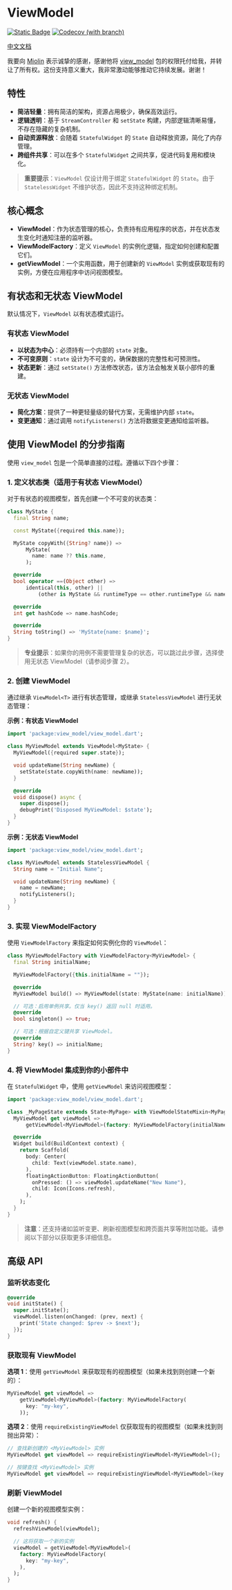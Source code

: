 # ViewModel

[![Static Badge](https://img.shields.io/badge/pub-0.3.0-brightgreen)](https://pub.dev/packages/view_model) [![Codecov (with branch)](https://img.shields.io/codecov/c/github/lwj1994/flutter_view_model/main)](https://app.codecov.io/gh/lwj1994/flutter_view_model/tree/main)

[中文文档](README_ZH.md)

我要向 [Miolin](https://github.com/Miolin)
表示诚挚的感谢，感谢他将 [view_model](https://pub.dev/packages/view_model)
包的权限托付给我，并转让了所有权。这份支持意义重大，我非常激动能够推动它持续发展。谢谢！

## 特性

- **简洁轻量**：拥有简洁的架构，资源占用极少，确保高效运行。
- **逻辑透明**：基于 `StreamController` 和 `setState` 构建，内部逻辑清晰易懂，不存在隐藏的复杂机制。
- **自动资源释放**：会随着 `StatefulWidget` 的 `State` 自动释放资源，简化了内存管理。
- **跨组件共享**：可以在多个 `StatefulWidget` 之间共享，促进代码复用和模块化。

> **重要提示**：`ViewModel` 仅设计用于绑定 `StatefulWidget` 的 `State`。由于 `StatelessWidget`
> 不维护状态，因此不支持这种绑定机制。

## 核心概念

- **ViewModel**：作为状态管理的核心，负责持有应用程序的状态，并在状态发生变化时通知注册的监听器。
- **ViewModelFactory**：定义 `ViewModel` 的实例化逻辑，指定如何创建和配置它们。
- **getViewModel**：一个实用函数，用于创建新的 `ViewModel` 实例或获取现有的实例，方便在应用程序中访问视图模型。

## 有状态和无状态 ViewModel

默认情况下，`ViewModel` 以有状态模式运行。

### 有状态 ViewModel

- **以状态为中心**：必须持有一个内部的 `state` 对象。
- **不可变原则**：`state` 设计为不可变的，确保数据的完整性和可预测性。
- **状态更新**：通过 `setState()` 方法修改状态，该方法会触发关联小部件的重建。

### 无状态 ViewModel

- **简化方案**：提供了一种更轻量级的替代方案，无需维护内部 `state`。
- **变更通知**：通过调用 `notifyListeners()` 方法将数据变更通知给监听器。

## 使用 ViewModel 的分步指南

使用 `view_model` 包是一个简单直接的过程。遵循以下四个步骤：

### 1. 定义状态类（适用于有状态 ViewModel）

对于有状态的视图模型，首先创建一个不可变的状态类：

```dart
class MyState {
  final String name;

  const MyState({required this.name});

  MyState copyWith({String? name}) =>
      MyState(
        name: name ?? this.name,
      );

  @override
  bool operator ==(Object other) =>
      identical(this, other) ||
          (other is MyState && runtimeType == other.runtimeType && name == other.name);

  @override
  int get hashCode => name.hashCode;

  @override
  String toString() => 'MyState{name: $name}';
}
```

> **专业提示**：如果你的用例不需要管理复杂的状态，可以跳过此步骤，选择使用无状态 ViewModel（请参阅步骤
> 2）。

### 2. 创建 ViewModel

通过继承 `ViewModel<T>` 进行有状态管理，或继承 `StatelessViewModel` 进行无状态管理：

**示例：有状态 ViewModel**

```dart
import 'package:view_model/view_model.dart';

class MyViewModel extends ViewModel<MyState> {
  MyViewModel({required super.state});

  void updateName(String newName) {
    setState(state.copyWith(name: newName));
  }

  @override
  void dispose() async {
    super.dispose();
    debugPrint('Disposed MyViewModel: $state');
  }
}
```

**示例：无状态 ViewModel**

```dart
import 'package:view_model/view_model.dart';

class MyViewModel extends StatelessViewModel {
  String name = "Initial Name";

  void updateName(String newName) {
    name = newName;
    notifyListeners();
  }
}
```

### 3. 实现 ViewModelFactory

使用 `ViewModelFactory` 来指定如何实例化你的 `ViewModel`：

```dart
class MyViewModelFactory with ViewModelFactory<MyViewModel> {
  final String initialName;

  MyViewModelFactory({this.initialName = ""});

  @override
  MyViewModel build() => MyViewModel(state: MyState(name: initialName));

  // 可选：启用单例共享。仅当 key() 返回 null 时适用。
  @override
  bool singleton() => true;

  // 可选：根据自定义键共享 ViewModel。
  @override
  String? key() => initialName;
}
```

### 4. 将 ViewModel 集成到你的小部件中

在 `StatefulWidget` 中，使用 `getViewModel` 来访问视图模型：

```dart
import 'package:view_model/view_model.dart';

class _MyPageState extends State<MyPage> with ViewModelStateMixin<MyPage> {
  MyViewModel get viewModel =>
      getViewModel<MyViewModel>(factory: MyViewModelFactory(initialName: "Hello"));

  @override
  Widget build(BuildContext context) {
    return Scaffold(
      body: Center(
        child: Text(viewModel.state.name),
      ),
      floatingActionButton: FloatingActionButton(
        onPressed: () => viewModel.updateName("New Name"),
        child: Icon(Icons.refresh),
      ),
    );
  }
}
```

> **注意**：还支持诸如监听变更、刷新视图模型和跨页面共享等附加功能。请参阅以下部分以获取更多详细信息。

## 高级 API

### 监听状态变化

```dart
@override
void initState() {
  super.initState();
  viewModel.listen(onChanged: (prev, next) {
    print('State changed: $prev -> $next');
  });
}
```

### 获取现有 ViewModel

**选项 1**：使用 `getViewModel` 来获取现有的视图模型（如果未找到则创建一个新的）：

```dart
MyViewModel get viewModel =>
    getViewModel<MyViewModel>(factory: MyViewModelFactory(
      key: "my-key",
    ));
```

**选项 2**：使用 `requireExistingViewModel` 仅获取现有的视图模型（如果未找到则抛出异常）：

```dart
// 查找新创建的 <MyViewModel> 实例
MyViewModel get viewModel => requireExistingViewModel<MyViewModel>();

// 按键查找 <MyViewModel> 实例
MyViewModel get viewModel => requireExistingViewModel<MyViewModel>(key: "my-key");
```

### 刷新 ViewModel

创建一个新的视图模型实例：

```dart
void refresh() {
  refreshViewModel(viewModel);

  // 这将获取一个新的实例
  viewModel = getViewModel<MyViewModel>(
    factory: MyViewModelFactory(
      key: "my-key",
    ),
  );
}
``` 